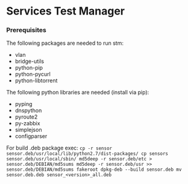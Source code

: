 # Services Test Manager

### Prerequisites

The following packages are needed to run stm:
- vlan
- bridge-utils
- python-pip
- python-pycurl
- python-libtorrent

The following python libraries are needed (install via pip):
- pyping
- dnspython
- pyroute2
- py-zabbix
- simplejson
- configparser

For build .deb package exec:
`
cp -r sensor sensor.deb/usr/local/lib/python2.7/dist-packages/
cp sensors sensor.deb/usr/local/sbin/
md5deep -r sensor.deb/etc > sensor.deb/DEBIAN/md5sums
md5deep -r sensor.deb/usr >> sensor.deb/DEBIAN/md5sums
fakeroot dpkg-deb --build sensor.deb
mv sensor.deb.deb sensor_<version>_all.deb
`
